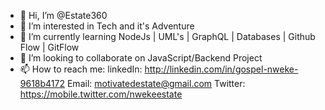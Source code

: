 - 👋 Hi, I’m @Estate360
- 👀 I’m interested in Tech and it's Adventure
- 🌱 I’m currently learning NodeJs | UML's | GraphQL | Databases | Github Flow | GitFlow
- 💞️ I’m looking to collaborate on JavaScript/Backend Project 
- 📫 How to reach me: 
linkedIn: http://linkedin.com/in/gospel-nweke-9618b4172
Email: motivatedestate@gmail.com
Twitter: https://mobile.twitter.com/nwekeestate


<!---
Estate360/Estate360 is a ✨ special ✨ repository because its `README.md` (this file) appears on your GitHub profile.
You can click the Preview link to take a look at your changes.
--->

